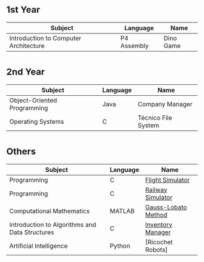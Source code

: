 # <sub>1st Year
Subject | Language | Name 
--- | --- | --- 
Introduction to Computer Architecture | P4 Assembly | Dino Game

# <sub>2nd Year
Subject | Language | Name 
--- | --- | --- 
Object-Oriented Programming |Java | Company Manager
Operating Systems | C | Técnico File System

# <sub>Others
Subject | Language | Name 
--- | --- | --- 
Programming | C | [Flight Simulator](https://github.com/saradinismarques/Leic-A/tree/main/Flight%20Simulator)
Programming | C | [Railway Simulator](https://github.com/saradinismarques/Leic-A/tree/main/Railway%20Simulator)
Computational Mathematics | MATLAB | [Gauss-Lobato Method](https://github.com/saradinismarques/Leic-A/tree/main/Gauss-Lobato%20Method)
Introduction to Algorithms and Data Structures | C | [Inventory Manager](https://github.com/saradinismarques/Leic-A/tree/main/Inventory%20Manager)
Artificial Intelligence | Python | [Ricochet Robots]
